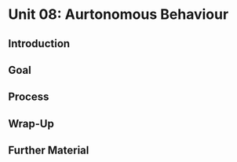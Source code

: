 # Unit 08: Aurtonomous Behaviour

## Introduction

## Goal

## Process

## Wrap-Up

## Further Material